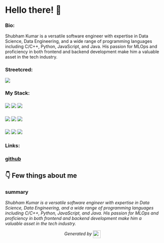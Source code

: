 
# Hello there! 👋


### Bio:

Shubham Kumar is a versatile software engineer with expertise in Data Science, Data Engineering, and a wide range of programming languages including C/C++, Python, JavaScript, and Java. His passion for MLOps and proficiency in both frontend and backend development make him a valuable asset in the tech industry.
            

### Streetcred:

<a href="https://www.tublian.com/profile/shubh1777?ss=true"><img src="https://rd3ps1doua.execute-api.us-east-1.amazonaws.com/dev/ft/profile/streetcred/badge/shubh1777?type=with_score"></a>

### My Stack:

### <img src="https://rd3ps1doua.execute-api.us-east-1.amazonaws.com/dev/ft/profile/streetcred/github/tag/Data%20Science"/> <img src="https://rd3ps1doua.execute-api.us-east-1.amazonaws.com/dev/ft/profile/streetcred/github/tag/Data%20Engineering"/> <img src="https://rd3ps1doua.execute-api.us-east-1.amazonaws.com/dev/ft/profile/streetcred/github/tag/C%2FC%2B%2B"/>

### <img src="https://rd3ps1doua.execute-api.us-east-1.amazonaws.com/dev/ft/profile/streetcred/github/tag/Python"/> <img src="https://rd3ps1doua.execute-api.us-east-1.amazonaws.com/dev/ft/profile/streetcred/github/tag/MLOps"/> <img src="https://rd3ps1doua.execute-api.us-east-1.amazonaws.com/dev/ft/profile/streetcred/github/tag/JavaScript"/>

### <img src="https://rd3ps1doua.execute-api.us-east-1.amazonaws.com/dev/ft/profile/streetcred/github/tag/Java"/> <img src="https://rd3ps1doua.execute-api.us-east-1.amazonaws.com/dev/ft/profile/streetcred/github/tag/Frontend"/> <img src="https://rd3ps1doua.execute-api.us-east-1.amazonaws.com/dev/ft/profile/streetcred/github/tag/Backend"/>

### Links:

### <a href="https://www.github.com/shubh1777">github</a>

## 👇 Few things about me


<div>

            

### summary
*Shubham Kumar is a versatile software engineer with expertise in Data Science, Data Engineering, and a wide range of programming languages including C/C++, Python, JavaScript, and Java. His passion for MLOps and proficiency in both frontend and backend development make him a valuable asset in the tech industry.*

            
</div>




<p align="center">
<i>Generated by <a href="https://www.tublian.com/"><img src="https://tublian-newsletter-assets.s3.amazonaws.com/just-logo.png" width="25" style="vertical-align: middle"/></i>
</p>
